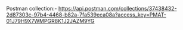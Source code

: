 Postman collection:- https://api.postman.com/collections/37438432-2d87303c-97b4-4468-b82a-7fa539eca08a?access_key=PMAT-01J79H9X7WMPGR8K1J2JAZM9YG
